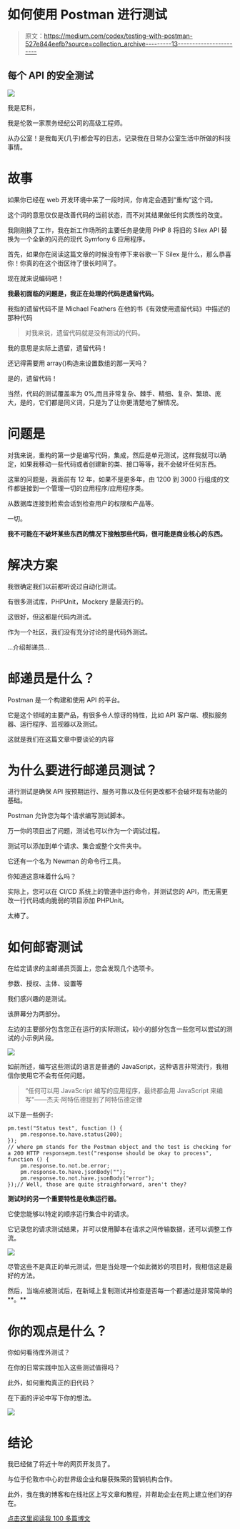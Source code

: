 # 如何使用 Postman 进行测试

> 原文：<https://medium.com/codex/testing-with-postman-527e844eefb?source=collection_archive---------13----------------------->

## 每个 API 的安全测试

![](img/7d0b7ea322abc45c657a3b4f8a10b5c8.png)

我是尼科，

我是伦敦一家票务经纪公司的高级工程师。

从办公室！是我每天(几乎)都会写的日志，记录我在日常办公室生活中所做的科技事情。

# 故事

如果你已经在 web 开发环境中呆了一段时间，你肯定会遇到“重构”这个词。

这个词的意思仅仅是改善代码的当前状态，而不对其结果做任何实质性的改变。

我刚刚换了工作，我在新工作场所的主要任务是使用 PHP 8 将旧的 Silex API 替换为一个全新的闪亮的现代 Symfony 6 应用程序。

首先，如果你在阅读这篇文章的时候没有停下来谷歌一下 Silex 是什么，那么恭喜你！你真的在这个街区待了很长时间了。

现在就来说编码吧！

**我最初面临的问题是，我正在处理的代码是遗留代码。**

我指的遗留代码不是 Michael Feathers 在他的书《有效使用遗留代码》中描述的那种代码

> 对我来说，遗留代码就是没有测试的代码。

我的意思是实际上遗留，遗留代码！

还记得需要用 array()构造来设置数组的那一天吗？

是的，遗留代码！

当然，代码的测试覆盖率为 0%,而且非常复杂、棘手、精细、复杂、繁琐、庞大，是的，它们都是同义词，只是为了让你更清楚地了解情况。

# 问题是

对我来说，重构的第一步是编写代码，集成，然后是单元测试，这样我就可以确定，如果我移动一些代码或者创建新的类、接口等等，我不会破坏任何东西。

这里的问题是，我面前有 12 年，如果不是更多年，由 1200 到 3000 行组成的文件都链接到一个管理一切的应用程序/应用程序类。

从数据库连接到检索会话到检查用户的权限和产品等。

一切。

**我不可能在不破坏某些东西的情况下接触那些代码，很可能是商业核心的东西。**

# 解决方案

我很确定我们以前都听说过自动化测试。

有很多测试库，PHPUnit，Mockery 是最流行的。

这很好，但这都是代码内测试。

作为一个社区，我们没有充分讨论的是代码外测试。

…介绍邮递员…

# 邮递员是什么？

Postman 是一个构建和使用 API 的平台。

它是这个领域的主要产品，有很多令人惊讶的特性，比如 API 客户端、模拟服务器、运行程序、监视器以及测试。

这就是我们在这篇文章中要谈论的内容

# 为什么要进行邮递员测试？

进行测试是确保 API 按预期运行、服务可靠以及任何更改都不会破坏现有功能的基础。

Postman 允许您为每个请求编写测试脚本。

万一你的项目出了问题，测试也可以作为一个调试过程。

测试可以添加到单个请求、集合或整个文件夹中。

它还有一个名为 Newman 的命令行工具。

你知道这意味着什么吗？

实际上，您可以在 CI/CD 系统上的管道中运行命令，并测试您的 API，而无需更改一行代码或向脆弱的项目添加 PHPUnit。

太棒了。

# 如何邮寄测试

在给定请求的主邮递员页面上，您会发现几个选项卡。

参数、授权、主体、设置等

我们感兴趣的是测试。

该屏幕分为两部分。

左边的主要部分包含您正在运行的实际测试，较小的部分包含一些您可以尝试的测试的小示例片段。

![](img/02887f2c9db683dd63ce24b626255b18.png)

如前所述，编写这些测试的语言是普通的 JavaScript，这种语言非常流行，我相信你使用它不会有任何问题。

> “任何可以用 JavaScript 编写的应用程序，最终都会用 JavaScript 来编写”——杰夫·阿特伍德提到了阿特伍德定律

以下是一些例子:

```
pm.test("Status test", function () {
    pm.response.to.have.status(200);
});
// where pm stands for the Postman object and the test is checking for a 200 HTTP responsepm.test("response should be okay to process", function () {
    pm.response.to.not.be.error;
    pm.response.to.have.jsonBody("");
    pm.response.to.not.have.jsonBody("error");
});// Well, those are quite straighforward, aren't they?
```

**测试时的另一个重要特性是收集运行器。**

它使您能够以特定的顺序运行集合中的请求。

它记录您的请求测试结果，并可以使用脚本在请求之间传输数据，还可以调整工作流。

![](img/9cb7aa08af2b91a2bcb0421f0d1cabfc.png)

尽管这些不是真正的单元测试，但是当处理一个如此微妙的项目时，我相信这是最好的方法。

然后，当端点被测试后，在新域上复制测试并检查是否每一个都通过是非常简单的**。**

# 你的观点是什么？

你如何看待库外测试？

在你的日常实践中加入这些测试值得吗？

此外，如何重构真正的旧代码？

在下面的评论中写下你的想法。

![](img/b416d3a2fd7b97fc207e1c01ae3969b2.png)

# 结论

我已经做了将近十年的网页开发员了。

与位于伦敦市中心的世界级企业和屡获殊荣的营销机构合作。

此外，我在我的博客和在线社区上写文章和教程，并帮助企业在网上建立他们的存在。

[点击这里阅读我 100 多篇博文](https://anastasionico.uk/blog)